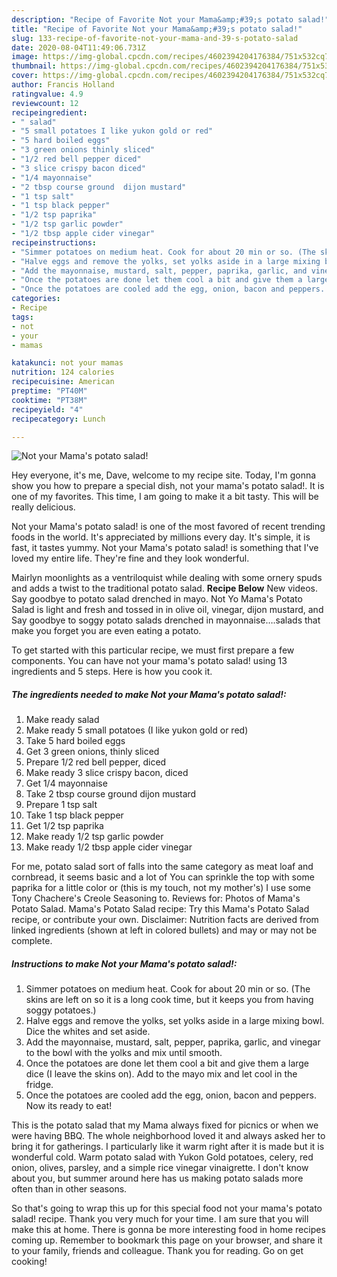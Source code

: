 ```yaml
---
description: "Recipe of Favorite Not your Mama&amp;#39;s potato salad!"
title: "Recipe of Favorite Not your Mama&amp;#39;s potato salad!"
slug: 133-recipe-of-favorite-not-your-mama-and-39-s-potato-salad
date: 2020-08-04T11:49:06.731Z
image: https://img-global.cpcdn.com/recipes/4602394204176384/751x532cq70/not-your-mamas-potato-salad-recipe-main-photo.jpg
thumbnail: https://img-global.cpcdn.com/recipes/4602394204176384/751x532cq70/not-your-mamas-potato-salad-recipe-main-photo.jpg
cover: https://img-global.cpcdn.com/recipes/4602394204176384/751x532cq70/not-your-mamas-potato-salad-recipe-main-photo.jpg
author: Francis Holland
ratingvalue: 4.9
reviewcount: 12
recipeingredient:
- " salad"
- "5 small potatoes I like yukon gold or red"
- "5 hard boiled eggs"
- "3 green onions thinly sliced"
- "1/2 red bell pepper diced"
- "3 slice crispy bacon diced"
- "1/4 mayonnaise"
- "2 tbsp course ground  dijon mustard"
- "1 tsp salt"
- "1 tsp black pepper"
- "1/2 tsp paprika"
- "1/2 tsp garlic powder"
- "1/2 tbsp apple cider vinegar"
recipeinstructions:
- "Simmer potatoes on medium heat. Cook for about 20 min or so. (The skins are left on so it is a long cook time, but it keeps you from having soggy potatoes.)"
- "Halve eggs and remove the yolks, set yolks aside in a large mixing bowl. Dice the whites and set aside."
- "Add the mayonnaise, mustard, salt, pepper, paprika, garlic, and vinegar to the bowl with the yolks and mix until smooth."
- "Once the potatoes are done let them cool a bit and give them a large dice (I leave the skins on). Add to the mayo mix and let cool in the fridge."
- "Once the potatoes are cooled add the egg, onion, bacon and peppers. Now its ready to eat!"
categories:
- Recipe
tags:
- not
- your
- mamas

katakunci: not your mamas 
nutrition: 124 calories
recipecuisine: American
preptime: "PT40M"
cooktime: "PT38M"
recipeyield: "4"
recipecategory: Lunch

---
```



![Not your Mama&#39;s potato salad!](https://img-global.cpcdn.com/recipes/4602394204176384/751x532cq70/not-your-mamas-potato-salad-recipe-main-photo.jpg)

Hey everyone, it's me, Dave, welcome to my recipe site. Today, I'm gonna show you how to prepare a special dish, not your mama&#39;s potato salad!. It is one of my favorites. This time, I am going to make it a bit tasty. This will be really delicious.

Not your Mama&#39;s potato salad! is one of the most favored of recent trending foods in the world. It's appreciated by millions every day. It's simple, it is fast, it tastes yummy. Not your Mama&#39;s potato salad! is something that I've loved my entire life. They're fine and they look wonderful.

Mairlyn moonlights as a ventriloquist while dealing with some ornery spuds and adds a twist to the traditional potato salad. **Recipe Below** New videos. Say goodbye to potato salad drenched in mayo. Not Yo Mama&#39;s Potato Salad is light and fresh and tossed in in olive oil, vinegar, dijon mustard, and Say goodbye to soggy potato salads drenched in mayonnaise….salads that make you forget you are even eating a potato.


To get started with this particular recipe, we must first prepare a few components. You can have not your mama&#39;s potato salad! using 13 ingredients and 5 steps. Here is how you cook it.

##### The ingredients needed to make Not your Mama&#39;s potato salad!:

1. Make ready  salad
1. Make ready 5 small potatoes (I like yukon gold or red)
1. Take 5 hard boiled eggs
1. Get 3 green onions, thinly sliced
1. Prepare 1/2 red bell pepper, diced
1. Make ready 3 slice crispy bacon, diced
1. Get 1/4 mayonnaise
1. Take 2 tbsp course ground  dijon mustard
1. Prepare 1 tsp salt
1. Take 1 tsp black pepper
1. Get 1/2 tsp paprika
1. Make ready 1/2 tsp garlic powder
1. Make ready 1/2 tbsp apple cider vinegar


For me, potato salad sort of falls into the same category as meat loaf and cornbread, it seems basic and a lot of You can sprinkle the top with some paprika for a little color or (this is my touch, not my mother&#39;s) I use some Tony Chachere&#39;s Creole Seasoning to. Reviews for: Photos of Mama&#39;s Potato Salad. Mama&#39;s Potato Salad recipe: Try this Mama&#39;s Potato Salad recipe, or contribute your own. Disclaimer: Nutrition facts are derived from linked ingredients (shown at left in colored bullets) and may or may not be complete. 

##### Instructions to make Not your Mama&#39;s potato salad!:

1. Simmer potatoes on medium heat. Cook for about 20 min or so. (The skins are left on so it is a long cook time, but it keeps you from having soggy potatoes.)
1. Halve eggs and remove the yolks, set yolks aside in a large mixing bowl. Dice the whites and set aside.
1. Add the mayonnaise, mustard, salt, pepper, paprika, garlic, and vinegar to the bowl with the yolks and mix until smooth.
1. Once the potatoes are done let them cool a bit and give them a large dice (I leave the skins on). Add to the mayo mix and let cool in the fridge.
1. Once the potatoes are cooled add the egg, onion, bacon and peppers. Now its ready to eat!


This is the potato salad that my Mama always fixed for picnics or when we were having BBQ. The whole neighborhood loved it and always asked her to bring it for gatherings. I particularly like it warm right after it is made but it is wonderful cold. Warm potato salad with Yukon Gold potatoes, celery, red onion, olives, parsley, and a simple rice vinegar vinaigrette. I don&#39;t know about you, but summer around here has us making potato salads more often than in other seasons. 

So that's going to wrap this up for this special food not your mama&#39;s potato salad! recipe. Thank you very much for your time. I am sure that you will make this at home. There is gonna be more interesting food in home recipes coming up. Remember to bookmark this page on your browser, and share it to your family, friends and colleague. Thank you for reading. Go on get cooking!
